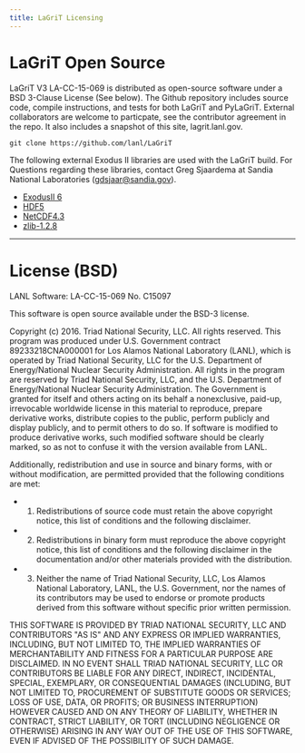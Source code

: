 ```yaml
---
title: LaGriT Licensing
---
```


# LaGriT Open Source

LaGriT V3 LA-CC-15-069 is distributed as open-source software under a
BSD 3-Clause License (See below). The Github repository includes source
code, compile instructions, and tests for both LaGriT and PyLaGriT.
External collaborators are welcome to particpate, see the contributor
agreement in the repo. It also includes a snapshot of this site,
lagrit.lanl.gov.

    git clone https://github.com/lanl/LaGriT

The following external Exodus II libraries are used with the LaGriT
build. For Questions regarding these libraries, contact Greg Sjaardema
at Sandia National Laboratories (gdsjaar@sandia.gov).

-   [ExodusII 6](https://github.com/gsjaardema/seacas)
-   [HDF5](https://www.hdfgroup.org/downloads/index.html)
-   [NetCDF4.3](http://www.unidata.ucar.edu/downloads/netcdf/index.jsp)
-   [zlib-1.2.8](http://www.zlib.net)

------------------------------------------------------------------------

# License (BSD)

LANL Software: LA-CC-15-069 No. C15097

This software is open source available under the BSD-3 license.

Copyright (c) 2016. Triad National Security, LLC. All rights reserved. 
This program was produced under U.S. Government contract 89233218CNA000001 for Los Alamos National Laboratory (LANL), 
which is operated by Triad National Security, LLC for the U.S. Department of Energy/National Nuclear Security 
Administration.  All rights in the program are reserved by Triad National Security, LLC, and the U.S. Department of
Energy/National Nuclear Security Administration. The Government is granted for itself and others acting on its behalf 
a nonexclusive, paid-up, irrevocable worldwide license in this material to reproduce, prepare derivative works, distribute
copies to the public, perform publicly and display publicly, and to permit others to do so. If software is modified to
produce derivative works, such modified software should be clearly marked, so as not to confuse it with the version 
available from LANL.
 
Additionally, redistribution and use in source and binary forms, with or without modification, are permitted provided that the following conditions are met:

* 1. Redistributions of source code must retain the above copyright notice, this list of conditions and the following disclaimer.
* 2. Redistributions in binary form must reproduce the above copyright notice, this list of conditions and the following disclaimer in the documentation and/or other materials provided with the distribution.
* 3. Neither the name of Triad National Security, LLC, Los Alamos National Laboratory, LANL, the U.S. Government, nor the names of its contributors may be used to endorse or promote products derived from this software without specific prior written permission.

THIS SOFTWARE IS PROVIDED BY TRIAD NATIONAL SECURITY, LLC AND CONTRIBUTORS "AS IS" AND ANY EXPRESS OR IMPLIED WARRANTIES, INCLUDING, BUT NOT LIMITED TO, THE IMPLIED WARRANTIES OF MERCHANTABILITY AND FITNESS FOR A PARTICULAR PURPOSE ARE DISCLAIMED. IN NO EVENT SHALL TRIAD NATIONAL SECURITY, LLC OR CONTRIBUTORS BE LIABLE FOR ANY DIRECT, INDIRECT, INCIDENTAL, SPECIAL, EXEMPLARY, OR CONSEQUENTIAL DAMAGES (INCLUDING, BUT NOT LIMITED TO, PROCUREMENT OF SUBSTITUTE GOODS OR SERVICES; LOSS OF USE, DATA, OR PROFITS; OR BUSINESS INTERRUPTION) HOWEVER CAUSED AND ON ANY THEORY OF LIABILITY, WHETHER IN CONTRACT, STRICT LIABILITY, OR TORT (INCLUDING NEGLIGENCE OR OTHERWISE) ARISING IN ANY WAY OUT OF THE USE OF THIS SOFTWARE, EVEN IF ADVISED OF THE POSSIBILITY OF SUCH DAMAGE.

